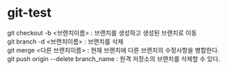 # git-test   
git checkout -b <브랜치이름> : 브랜치를 생성하고 생성된 브랜치로 이동   
git branch -d <브랜치이름> : 브랜치를 삭제   
git merge <다른 브랜치이름> : 현재 브랜치에 다른 브랜치의 수정사항을 병합한다.   
git push origin --delete branch_name : 원격 저장소의 브랜치를 삭제할 수 있다.   
